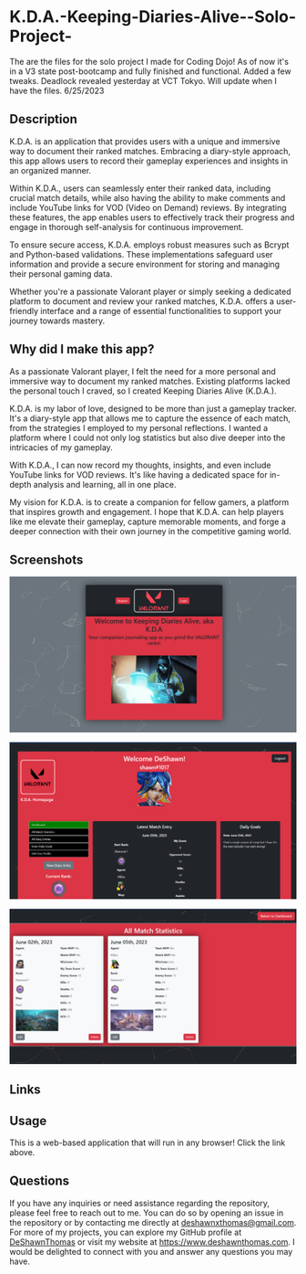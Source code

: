 # K.D.A.-Keeping-Diaries-Alive--Solo-Project-

The are the files for the solo project I made for Coding Dojo! As of now it's in a V3 state post-bootcamp and fully finished and functional. Added a few tweaks. Deadlock revealed yesterday at VCT Tokyo. Will update when I have the files. 6/25/2023

## Description 
K.D.A. is an application that provides users with a unique and immersive way to document their ranked matches. Embracing a diary-style approach, this app allows users to record their gameplay experiences and insights in an organized manner.

Within K.D.A., users can seamlessly enter their ranked data, including crucial match details, while also having the ability to make comments and include YouTube links for VOD (Video on Demand) reviews. By integrating these features, the app enables users to effectively track their progress and engage in thorough self-analysis for continuous improvement.

To ensure secure access, K.D.A. employs robust measures such as Bcrypt and Python-based validations. These implementations safeguard user information and provide a secure environment for storing and managing their personal gaming data.

Whether you're a passionate Valorant player or simply seeking a dedicated platform to document and review your ranked matches, K.D.A. offers a user-friendly interface and a range of essential functionalities to support your journey towards mastery.

## Why did I make this app? 
As a passionate Valorant player, I felt the need for a more personal and immersive way to document my ranked matches. Existing platforms lacked the personal touch I craved, so I created Keeping Diaries Alive (K.D.A.).

K.D.A. is my labor of love, designed to be more than just a gameplay tracker. It's a diary-style app that allows me to capture the essence of each match, from the strategies I employed to my personal reflections. I wanted a platform where I could not only log statistics but also dive deeper into the intricacies of my gameplay.

With K.D.A., I can now record my thoughts, insights, and even include YouTube links for VOD reviews. It's like having a dedicated space for in-depth analysis and learning, all in one place.

My vision for K.D.A. is to create a companion for fellow gamers, a platform that inspires growth and engagement. I hope that K.D.A. can help players like me elevate their gameplay, capture memorable moments, and forge a deeper connection with their own journey in the competitive gaming world.

## Screenshots 
![login page](/flask_app/static/img/kda-screenhot-1-homepage.png)

![dashboard](/flask_app/static/img/kda-screenshot-2-dashboard.png)

![match stats cards](/flask_app/static/img/kda-screenshot-3-stats.png)

## Links 


## Usage

 This is a web-based application that will run in any browser! Click the link above.

## Questions 

If you have any inquiries or need assistance regarding the repository, please feel free to reach out to me. You can do so by opening an issue in the repository or by contacting me directly at deshawnxthomas@gmail.com. For more of my projects, you can explore my GitHub profile at [DeShawnThomas](https://github.com/DeShawnThomas) or visit my website at https://www.deshawnthomas.com. I would be delighted to connect with you and answer any questions you may have.
